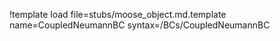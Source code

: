 !template load file=stubs/moose_object.md.template name=CoupledNeumannBC syntax=/BCs/CoupledNeumannBC